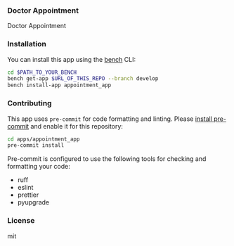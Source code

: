 ### Doctor Appointment

Doctor Appointment

### Installation

You can install this app using the [bench](https://github.com/frappe/bench) CLI:

```bash
cd $PATH_TO_YOUR_BENCH
bench get-app $URL_OF_THIS_REPO --branch develop
bench install-app appointment_app
```

### Contributing

This app uses `pre-commit` for code formatting and linting. Please [install pre-commit](https://pre-commit.com/#installation) and enable it for this repository:

```bash
cd apps/appointment_app
pre-commit install
```

Pre-commit is configured to use the following tools for checking and formatting your code:

- ruff
- eslint
- prettier
- pyupgrade

### License

mit
